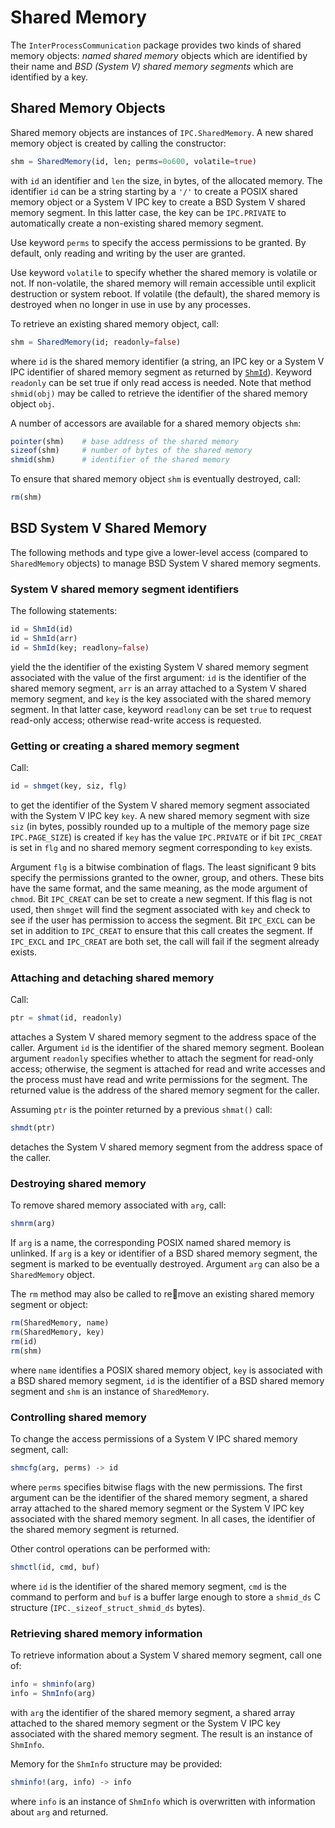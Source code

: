 # Shared Memory

The `InterProcessCommunication` package provides two kinds of shared memory objects: *named shared
memory* objects which are identified by their name and *BSD (System V) shared
memory segments* which are identified by a key.


## Shared Memory Objects

Shared memory objects are instances of `IPC.SharedMemory`. A new shared memory object is
created by calling the constructor:

```julia
shm = SharedMemory(id, len; perms=0o600, volatile=true)
```

with `id` an identifier and `len` the size, in bytes, of the allocated memory. The
identifier `id` can be a string starting by a `'/'` to create a POSIX shared memory object
or a System V IPC key to create a BSD System V shared memory segment. In this latter case,
the key can be `IPC.PRIVATE` to automatically create a non-existing shared memory segment.

Use keyword `perms` to specify the access permissions to be granted. By default, only
reading and writing by the user are granted.

Use keyword `volatile` to specify whether the shared memory is volatile or not. If
non-volatile, the shared memory will remain accessible until explicit destruction or
system reboot. If volatile (the default), the shared memory is destroyed when no longer in
use in use by any processes.

To retrieve an existing shared memory object, call:

```julia
shm = SharedMemory(id; readonly=false)
```

where `id` is the shared memory identifier (a string, an IPC key or a System V IPC
identifier of shared memory segment as returned by [`ShmId`](@ref)). Keyword `readonly`
can be set true if only read access is needed. Note that method `shmid(obj)` may be called
to retrieve the identifier of the shared memory object `obj`.

A number of accessors are available for a shared memory objects `shm`:

```julia
pointer(shm)    # base address of the shared memory
sizeof(shm)     # number of bytes of the shared memory
shmid(shm)      # identifier of the shared memory
```

To ensure that shared memory object `shm` is eventually destroyed, call:

```julia
rm(shm)
```


## BSD System V Shared Memory

The following methods and type give a lower-level access (compared to
`SharedMemory` objects) to manage BSD System V shared memory segments.


### System V shared memory segment identifiers

The following statements:

```julia
id = ShmId(id)
id = ShmId(arr)
id = ShmId(key; readlony=false)
```

yield the the identifier of the existing System V shared memory segment associated with
the value of the first argument: `id` is the identifier of the shared memory segment,
`arr` is an array attached to a System V shared memory segment, and `key` is the key
associated with the shared memory segment. In that latter case, keyword `readlony` can be
set `true` to request read-only access; otherwise read-write access is requested.


### Getting or creating a shared memory segment

Call:

```julia
id = shmget(key, siz, flg)
```

to get the identifier of the System V shared memory segment associated with the System V
IPC key `key`. A new shared memory segment with size `siz` (in bytes, possibly rounded up
to a multiple of the memory page size `IPC.PAGE_SIZE`) is created if `key` has the value
`IPC.PRIVATE` or if bit `IPC_CREAT` is set in `flg` and no shared memory segment
corresponding to `key` exists.

Argument `flg` is a bitwise combination of flags. The least significant 9 bits specify the
permissions granted to the owner, group, and others. These bits have the same format, and
the same meaning, as the mode argument of `chmod`. Bit `IPC_CREAT` can be set to create a
new segment. If this flag is not used, then `shmget` will find the segment associated with
`key` and check to see if the user has permission to access the segment. Bit `IPC_EXCL`
can be set in addition to `IPC_CREAT` to ensure that this call creates the segment. If
`IPC_EXCL` and `IPC_CREAT` are both set, the call will fail if the segment already exists.


### Attaching and detaching shared memory

Call:

```julia
ptr = shmat(id, readonly)
```

attaches a System V shared memory segment to the address space of the caller. Argument
`id` is the identifier of the shared memory segment. Boolean argument `readonly` specifies
whether to attach the segment for read-only access; otherwise, the segment is attached for
read and write accesses and the process must have read and write permissions for the
segment. The returned value is the address of the shared memory segment for the caller.

Assuming `ptr` is the pointer returned by a previous `shmat()` call:

```julia
shmdt(ptr)
```

detaches the System V shared memory segment from the address space of the caller.


### Destroying shared memory

To remove shared memory associated with `arg`, call:

```julia
shmrm(arg)
```

If `arg` is a name, the corresponding POSIX named shared memory is unlinked. If `arg` is a
key or identifier of a BSD shared memory segment, the segment is marked to be eventually
destroyed. Argument `arg` can also be a `SharedMemory` object.

The `rm` method may also be called to remove an existing shared memory segment or
object:

```julia
rm(SharedMemory, name)
rm(SharedMemory, key)
rm(id)
rm(shm)
```

where `name` identifies a POSIX shared memory object, `key` is associated with
a BSD shared memory segment, `id` is the identifier of a BSD shared memory
segment and `shm` is an instance of `SharedMemory`.


### Controlling shared memory

To change the access permissions of a System V IPC shared memory segment, call:

```julia
shmcfg(arg, perms) -> id
```

where `perms` specifies bitwise flags with the new permissions.  The first
argument can be the identifier of the shared memory segment, a shared array
attached to the shared memory segment or the System V IPC key associated with
the shared memory segment.  In all cases, the identifier of the shared memory
segment is returned.

Other control operations can be performed with:

```julia
shmctl(id, cmd, buf)
```

where `id` is the identifier of the shared memory segment, `cmd` is the command
to perform and `buf` is a buffer large enough to store a `shmid_ds` C structure
(`IPC._sizeof_struct_shmid_ds` bytes).


### Retrieving shared memory information

To retrieve information about a System V shared memory segment, call one of:

```julia
info = shminfo(arg)
info = ShmInfo(arg)
```

with `arg` the identifier of the shared memory segment, a shared array attached
to the shared memory segment or the System V IPC key associated with the shared
memory segment.  The result is an instance of  `ShmInfo`.

Memory for the `ShmInfo` structure may be provided:

```julia
shminfo!(arg, info) -> info
```

where `info` is an instance of `ShmInfo` which is overwritten with information
about `arg` and returned.
